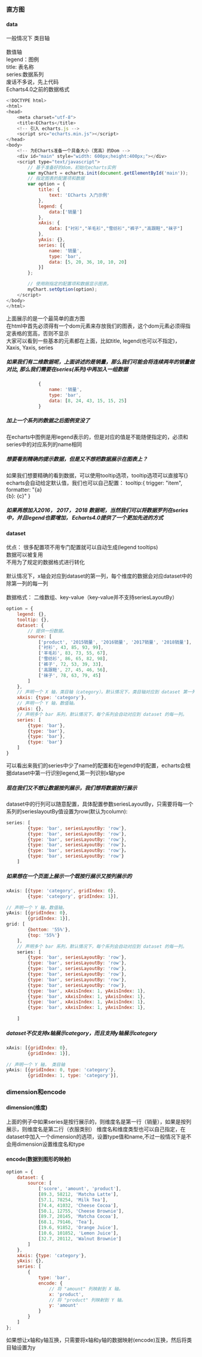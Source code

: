 ### 直方图
#### data
一般情况下
类目轴<br>  
数值轴<br>
legend：图例<br>
title: 表名称<br>
series:数据系列<br>
废话不多说，先上代码<br>
Echarts4.0之前的数据格式
```js
<!DOCTYPE html>
<html>
<head>
    <meta charset="utf-8">
    <title>ECharts</title>
    <!-- 引入 echarts.js -->
    <script src="echarts.min.js"></script>
</head>
<body>
    <!-- 为ECharts准备一个具备大小（宽高）的Dom -->
    <div id="main" style="width: 600px;height:400px;"></div>
    <script type="text/javascript">
        // 基于准备好的dom，初始化echarts实例
        var myChart = echarts.init(document.getElementById('main'));
        // 指定图表的配置项和数据
        var option = {
            title: {
                text: 'ECharts 入门示例'
            },
            legend: {
                data:['销量']
            },
            xAxis: {
                data: ["衬衫","羊毛衫","雪纺衫","裤子","高跟鞋","袜子"]
            },
            yAxis: {},
            series: [{
                name: '销量',
                type: 'bar',
                data: [5, 20, 36, 10, 10, 20]
            }]
        };

        // 使用刚指定的配置项和数据显示图表。
        myChart.setOption(option);
    </script>
</body>
</html>
```
上面展示的是一个最简单的直方图<br>
在html中首先必须得有一个dom元素来存放我们的图表，这个dom元素必须得指定表格的宽高，否则不显示<br>
大家可以看到一些基本的元素都在上面，比如title, legend(也可以不指定)， Xaxis, Yaxis, series<br> 
##### 如果我们有二维数据呢，上面讲述的是销量，那么我们可能会将连续两年的销量做对比, 那么我们需要在series(系列)中再加入一组数据
```js
            {
                name: '销量',
                type: 'bar',
                data: [8, 24, 43, 15, 15, 25]
            }
```
##### 加上一个系列的数据之后图例变没了
在echarts中图例是用legend表示的，但是对应的值是不能随便指定的，必须和series中的对应系列的name相同

##### 想要看到精确的提示数据，但是又不想把数据展示在图表上？
如果我们想要精确的看到数据，可以使用tooltip选项，tooltip选项可以直接写{} echarts会自动给定默认值，我们也可以自己配置：
    tooltip:{
        trigger: "item",
        formatter: "{a}<br/>{b}: {c}"
    }
##### 如果再想加入2016， 2017， 2018 数据呢，当然我们可以将数据罗列在series中，并且legend也要增加， Echarts4.0提供了一个更加先进的方式

#### dataset

优点：
   很多配置项不用专门配置就可以自动生成(legend tooltips)<br>
   数据可以被复用<br>
   不用为了规定的数据格式进行转化<br>  
默认情况下，x轴会对应到dataset的第一列，每个维度的数据会对应dataset中的除第一列的每一列<br>  
数据格式： 二维数组、key-value（key-value并不支持seriesLayoutBy）<br>

        
```js
option = {
    legend: {},
    tooltip: {},
    dataset: {
        // 提供一份数据。
        source: [
            ['product', '2015销量', '2016销量', '2017销量', '2018销量'],
            ['衬衫', 43, 85, 93, 99],
            ['羊毛衫', 83, 73, 55, 67],
            ['雪纺衫', 86, 65, 82, 98],
            ['裤子', 72, 53, 39, 33],
            ['高跟鞋', 27, 45, 46, 56],
            ['袜子', 78, 63, 79, 45]
        ]
    },
    // 声明一个 X 轴，类目轴（category）。默认情况下，类目轴对应到 dataset 第一列。
    xAxis: {type: 'category'},
    // 声明一个 Y 轴，数值轴。
    yAxis: {},
    // 声明多个 bar 系列，默认情况下，每个系列会自动对应到 dataset 的每一列。
    series: [
        {type: 'bar'},
        {type: 'bar'},
        {type: 'bar'},
        {type: 'bar'}
    ]
}
```
可以看出来我们的series中少了name的配置和在legend中的配置，echarts会根据dataset中第一行识别legend,第一列识别x轴type
##### 现在我们又不想让数据按列展示，我们想将数据按行展示
dataset中的行列可以随意配置，具体配置参数seriesLayoutBy，只需要将每一个系列的serieslayoutBy值设置为row(默认为column):
```js
series: [
        {type: 'bar', seriesLayoutBy: 'row'},
        {type: 'bar', seriesLayoutBy: 'row'},
        {type: 'bar', seriesLayoutBy: 'row'},
        {type: 'bar', seriesLayoutBy: 'row'}，
        {type: 'bar', seriesLayoutBy: 'row'}，
        {type: 'bar', seriesLayoutBy: 'row'}
    ]
```
##### 如果想在一个页面上展示一个既按行展示又按列展示的
```js
xAxis: [{type: 'category', gridIndex: 0},
        {type: 'category', gridIndex: 1}],
            
// 声明一个 Y 轴，数值轴。
yAxis: [{gridIndex: 0},
        {gridIndex: 1}],
grid: [
        {bottom: '55%'},
        {top: '55%'}
    ],
    // 声明多个 bar 系列，默认情况下，每个系列会自动对应到 dataset 的每一列。
    series: [
        {type: 'bar', seriesLayoutBy: 'row'},
        {type: 'bar', seriesLayoutBy: 'row'},
        {type: 'bar', seriesLayoutBy: 'row'},
        {type: 'bar', seriesLayoutBy: 'row'},
        {type: 'bar', seriesLayoutBy: 'row'},
        {type: 'bar', seriesLayoutBy: 'row'},
        {type: 'bar', xAxisIndex: 1, yAxisIndex: 1},
        {type: 'bar', xAxisIndex: 1, yAxisIndex: 1},
        {type: 'bar', xAxisIndex: 1, yAxisIndex: 1},
        {type: 'bar', xAxisIndex: 1, yAxisIndex: 1},
   
    ]
```
##### dataset不仅支持x轴展示category，而且支持y轴展示category

```js
xAxis: [{gridIndex: 0},
        {gridIndex: 1}],
            
// 声明一个 Y 轴， 类目轴
yAxis: [{gridIndex: 0, type: 'category'},
        {gridIndex: 1, type: 'category'}],
```

### dimension和encode
#### dimension(维度)
上面的例子中如果series是按行展示的，则维度名是第一行（销量），如果是按列展示，则维度名是第二行（衣服类别）
维度名和维度类型也可以自己指定，在dataset中加入一个dimension的选项，设置type值和name,不过一般情况下是不会用dimension设置维度名和type
#### encode(数据到图形的映射)
```js
option = {
    dataset: {
        source: [
            ['score', 'amount', 'product'],
            [89.3, 58212, 'Matcha Latte'],
            [57.1, 78254, 'Milk Tea'],
            [74.4, 41032, 'Cheese Cocoa'],
            [50.1, 12755, 'Cheese Brownie'],
            [89.7, 20145, 'Matcha Cocoa'],
            [68.1, 79146, 'Tea'],
            [19.6, 91852, 'Orange Juice'],
            [10.6, 101852, 'Lemon Juice'],
            [32.7, 20112, 'Walnut Brownie']
        ]
    },
    xAxis: {type: 'category'},
    yAxis: {},
    series: [
        {
            type: 'bar',
            encode: {
                // 将 "amount" 列映射到 X 轴。
                x: 'product',
                // 将 "product" 列映射到 Y 轴。
                y: 'amount'
            }
        }
    ]
};
```
如果想让x轴和y轴互换，只需要将x轴和y轴的数据映射(encode)互换，然后将类目轴设置为y<br>



      
